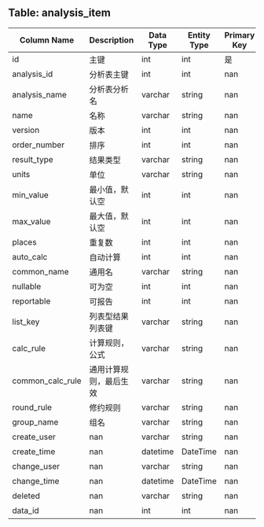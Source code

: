 ## Table: analysis_item

| Column Name | Description | Data Type | Entity Type | Primary Key | Auto Increment | Nullable | Length | Precision | Default Value |
|-------------|-------------|-----------|-------------|-------------|----------------|----------|--------|-----------|---------------|
| id | 主键 | int | int | 是 | 是 | nan | nan | nan | nan |
| analysis_id | 分析表主键 | int | int | nan | nan | 是 | nan | nan | nan |
| analysis_name | 分析表分析名 | varchar | string | nan | nan | 是 | 200.0 | nan | nan |
| name | 名称 | varchar | string | nan | nan | 是 | 200.0 | nan | nan |
| version | 版本 | int | int | nan | nan | 是 | nan | nan | 1.0 |
| order_number | 排序 | int | int | nan | nan | 是 | nan | nan | 1.0 |
| result_type | 结果类型 | varchar | string | nan | nan | 是 | 200.0 | nan | nan |
| units | 单位 | varchar | string | nan | nan | 是 | 200.0 | nan | nan |
| min_value | 最小值，默认空 | int | int | nan | nan | 是 | nan | nan | nan |
| max_value | 最大值，默认空 | int | int | nan | nan | 是 | nan | nan | nan |
| places | 重复数 | int | int | nan | nan | 是 | nan | nan | 1.0 |
| auto_calc | 自动计算 | int | int | nan | nan | 是 | nan | nan | 1.0 |
| common_name | 通用名 | varchar | string | nan | nan | 是 | 200.0 | nan | nan |
| nullable | 可为空 | int | int | nan | nan | 是 | nan | nan | 1.0 |
| reportable | 可报告 | int | int | nan | nan | 是 | nan | nan | 1.0 |
| list_key | 列表型结果列表键 | varchar | string | nan | nan | 是 | 200.0 | nan | nan |
| calc_rule | 计算规则，公式 | varchar | string | nan | nan | 是 | 200.0 | nan | nan |
| common_calc_rule | 通用计算规则，最后生效 | varchar | string | nan | nan | 是 | 200.0 | nan | nan |
| round_rule | 修约规则 | varchar | string | nan | nan | 是 | 200.0 | nan | nan |
| group_name | 组名 | varchar | string | nan | nan | 是 | 200.0 | nan | nan |
| create_user | nan | varchar | string | nan | nan | 是 | 200.0 | nan | nan |
| create_time | nan | datetime | DateTime | nan | nan | 是 | nan | nan | nan |
| change_user | nan | varchar | string | nan | nan | 是 | 200.0 | nan | nan |
| change_time | nan | datetime | DateTime | nan | nan | 是 | nan | nan | nan |
| deleted | nan | varchar | string | nan | nan | 是 | 200.0 | nan | nan |
| data_id | nan | int | int | nan | nan | 是 | nan | nan | nan |
